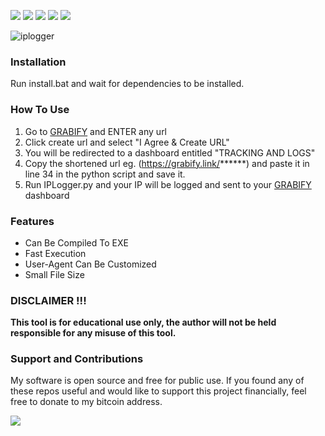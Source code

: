 <a href="https://github.com/chainski/IPLogger"><img src="https://img.shields.io/badge/OPEN--SOURCE-YES-green"></a>
<a href="https://github.com/chainski/IPLogger"><img src="https://img.shields.io/badge/PYTHON-3.10-green"></a>
<a href="https://github.com/chainski/IPLogger"><img src="https://img.shields.io/badge/license-GPL--3.0-orange"></a> 
<a href="https://github.com/chainski/IPLogger"><img src="https://img.shields.io/badge/contributions-welcome-green"></a>
<a href="https://github.com/chainski/IPLogger"><img src="https://img.shields.io/badge/dynamic/json?label=Visitors&query=value&url=https%3A%2F%2Fapi.countapi.xyz%2Fhit%2FChainski%2FIPLogger"></a> 

![iplogger](https://user-images.githubusercontent.com/96607632/233469817-39027573-bc5c-4583-a523-0f84c152e738.png)


### Installation
Run install.bat and wait for dependencies to be installed.

### How To Use


1. Go to [GRABIFY](https://grabify.link) and ENTER any url
2. Click create url and select "I Agree & Create URL"
3. You will be redirected to a dashboard entitled "TRACKING AND LOGS"
4. Copy the shortened url eg. (https://grabify.link/******) and paste it in line 34 in the python script and save it.
5. Run IPLogger.py and your IP will be logged and sent to your [GRABIFY](https://grabify.link) dashboard 


### Features

- Can Be Compiled To EXE
- Fast Execution
- User-Agent Can Be Customized
- Small File Size

### DISCLAIMER !!! 

**This tool is for educational use only, the author will not be held responsible for any misuse of this tool.**

### Support and Contributions
My software is open source and free for public use. 
If you found any of these repos useful and would like to support this project financially, 
feel free to donate to my bitcoin address.

<a href="https://www.blockchain.com/btc/address/16T1fUehoGR4E2sj98u9e9mKuQ7uSLvxRJ"><img src="https://img.shields.io/badge/bitcoin-donate-yellow.svg"></a>

